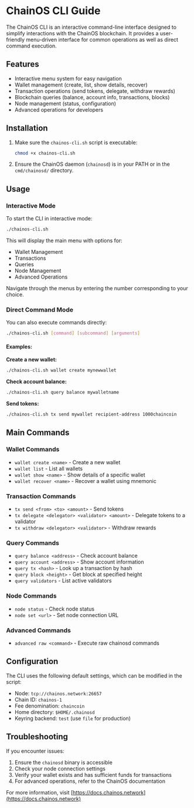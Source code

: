 # ChainOS CLI Guide

The ChainOS CLI is an interactive command-line interface designed to simplify interactions with the ChainOS blockchain. It provides a user-friendly menu-driven interface for common operations as well as direct command execution.

## Features

- Interactive menu system for easy navigation
- Wallet management (create, list, show details, recover)
- Transaction operations (send tokens, delegate, withdraw rewards)
- Blockchain queries (balance, account info, transactions, blocks)
- Node management (status, configuration)
- Advanced operations for developers

## Installation

1. Make sure the `chainos-cli.sh` script is executable:
   ```bash
   chmod +x chainos-cli.sh
   ```

2. Ensure the ChainOS daemon (`chainosd`) is in your PATH or in the `cmd/chainosd/` directory.

## Usage

### Interactive Mode

To start the CLI in interactive mode:

```bash
./chainos-cli.sh
```

This will display the main menu with options for:
- Wallet Management
- Transactions
- Queries
- Node Management
- Advanced Operations

Navigate through the menus by entering the number corresponding to your choice.

### Direct Command Mode

You can also execute commands directly:

```bash
./chainos-cli.sh [command] [subcommand] [arguments]
```

#### Examples:

**Create a new wallet:**
```bash
./chainos-cli.sh wallet create mynewwallet
```

**Check account balance:**
```bash
./chainos-cli.sh query balance mywalletname
```

**Send tokens:**
```bash
./chainos-cli.sh tx send mywallet recipient-address 1000chaincoin
```

## Main Commands

### Wallet Commands

- `wallet create <name>` - Create a new wallet
- `wallet list` - List all wallets
- `wallet show <name>` - Show details of a specific wallet
- `wallet recover <name>` - Recover a wallet using mnemonic

### Transaction Commands

- `tx send <from> <to> <amount>` - Send tokens
- `tx delegate <delegator> <validator> <amount>` - Delegate tokens to a validator
- `tx withdraw <delegator> <validator>` - Withdraw rewards

### Query Commands

- `query balance <address>` - Check account balance
- `query account <address>` - Show account information
- `query tx <hash>` - Look up a transaction by hash
- `query block <height>` - Get block at specified height
- `query validators` - List active validators

### Node Commands

- `node status` - Check node status
- `node set <url>` - Set node connection URL

### Advanced Commands

- `advanced raw <command>` - Execute raw chainosd commands

## Configuration

The CLI uses the following default settings, which can be modified in the script:

- Node: `tcp://chainos.network:26657`
- Chain ID: `chainos-1`
- Fee denomination: `chaincoin`
- Home directory: `$HOME/.chainosd`
- Keyring backend: `test` (use `file` for production)

## Troubleshooting

If you encounter issues:

1. Ensure the `chainosd` binary is accessible
2. Check your node connection settings
3. Verify your wallet exists and has sufficient funds for transactions
4. For advanced operations, refer to the ChainOS documentation

For more information, visit [https://docs.chainos.network](https://docs.chainos.network)

